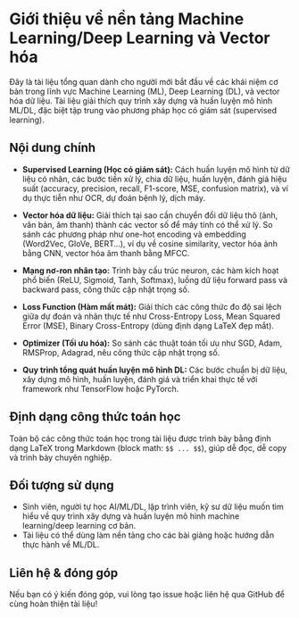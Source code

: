 # Giới thiệu về nền tảng Machine Learning/Deep Learning và Vector hóa

Đây là tài liệu tổng quan dành cho người mới bắt đầu về các khái niệm cơ bản trong lĩnh vực Machine Learning (ML), Deep Learning (DL), và vector hóa dữ liệu. Tài liệu giải thích quy trình xây dựng và huấn luyện mô hình ML/DL, đặc biệt tập trung vào phương pháp học có giám sát (supervised learning).

## Nội dung chính

- **Supervised Learning (Học có giám sát):** Cách huấn luyện mô hình từ dữ liệu có nhãn, các bước tiền xử lý, chia dữ liệu, huấn luyện, đánh giá hiệu suất (accuracy, precision, recall, F1-score, MSE, confusion matrix), và ví dụ thực tiễn như OCR, dự đoán bệnh lý, dịch máy.

- **Vector hóa dữ liệu:** Giải thích tại sao cần chuyển đổi dữ liệu thô (ảnh, văn bản, âm thanh) thành các vector số để máy tính có thể xử lý. So sánh các phương pháp như one-hot encoding và embedding (Word2Vec, GloVe, BERT…), ví dụ về cosine similarity, vector hóa ảnh bằng CNN, vector hóa âm thanh bằng MFCC.

- **Mạng nơ-ron nhân tạo:** Trình bày cấu trúc neuron, các hàm kích hoạt phổ biến (ReLU, Sigmoid, Tanh, Softmax), luồng dữ liệu forward pass và backward pass, công thức cập nhật trọng số.

- **Loss Function (Hàm mất mát):** Giải thích các công thức đo độ sai lệch giữa dự đoán và nhãn thực tế như Cross-Entropy Loss, Mean Squared Error (MSE), Binary Cross-Entropy (dùng định dạng LaTeX đẹp mắt).

- **Optimizer (Tối ưu hóa):** So sánh các thuật toán tối ưu như SGD, Adam, RMSProp, Adagrad, nêu công thức cập nhật trọng số.

- **Quy trình tổng quát huấn luyện mô hình DL:** Các bước chuẩn bị dữ liệu, xây dựng mô hình, huấn luyện, đánh giá và triển khai thực tế với framework như TensorFlow hoặc PyTorch.

## Định dạng công thức toán học

Toàn bộ các công thức toán học trong tài liệu được trình bày bằng định dạng LaTeX trong Markdown (block math: `$$ ... $$`), giúp dễ đọc, dễ copy và trình bày chuyên nghiệp.

## Đối tượng sử dụng

- Sinh viên, người tự học AI/ML/DL, lập trình viên, kỹ sư dữ liệu muốn tìm hiểu về quy trình xây dựng và huấn luyện mô hình machine learning/deep learning cơ bản.
- Tài liệu có thể dùng làm nền tảng cho các bài giảng hoặc hướng dẫn thực hành về ML/DL.

## Liên hệ & đóng góp

Nếu bạn có ý kiến đóng góp, vui lòng tạo issue hoặc liên hệ qua GitHub để cùng hoàn thiện tài liệu!

```
